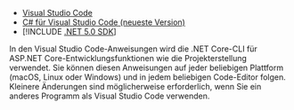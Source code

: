 * [Visual Studio Code](https://code.visualstudio.com/download)
* [C# für Visual Studio Code (neueste Version)](https://marketplace.visualstudio.com/items?itemName=ms-dotnettools.csharp)
* [!INCLUDE [.NET 5.0 SDK](~/includes/5.0-SDK.md)]

In den Visual Studio Code-Anweisungen wird die .NET Core-CLI für ASP.NET Core-Entwicklungsfunktionen wie die Projekterstellung verwendet. Sie können diesen Anweisungen auf jeder beliebigen Plattform (macOS, Linux oder Windows) und in jedem beliebigen Code-Editor folgen. Kleinere Änderungen sind möglicherweise erforderlich, wenn Sie ein anderes Programm als Visual Studio Code verwenden.

